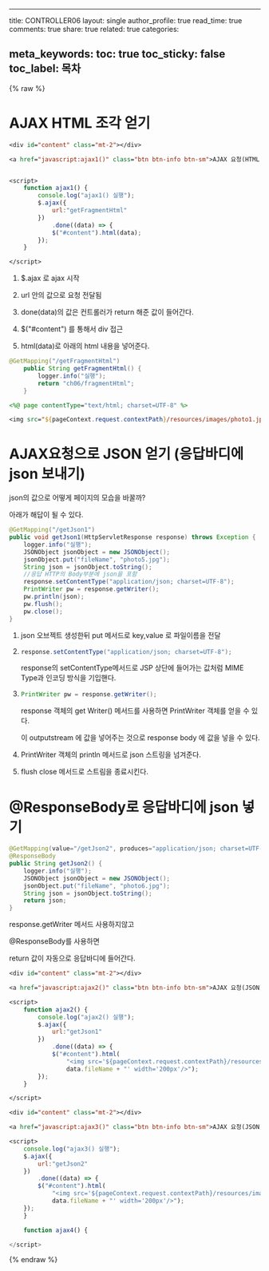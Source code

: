 

---
title: CONTROLLER06
layout: single
author_profile: true
read_time: true
comments: true
share: true
related: true
categories:

meta_keywords:
toc: true
toc_sticky: false
toc_label: 목차
---

 {% raw %}



# AJAX HTML 조각 얻기



```jsp
<div id="content" class="mt-2"></div>

<a href="javascript:ajax1()" class="btn btn-info btn-sm">AJAX 요청(HTML 조각 얻기)</a>


<script>
    function ajax1() {
        console.log("ajax1() 실행");
        $.ajax({
            url:"getFragmentHtml"
        })
            .done((data) => {
            $("#content").html(data);
        });
    }

</script>
```

1. $.ajax 로 ajax 시작
2. url 안의 값으로 요청 전달됨
3. done(data)의 값은 컨트롤러가 return 해준 값이 들어간다.
4. $("#content") 를 통해서 div 접근   

5. html(data)로 아래의 html 내용을 넣어준다.

```java
@GetMapping("/getFragmentHtml")
	public String getFragmentHtml() {
		logger.info("실행");
		return "ch06/fragmentHtml";
	}
```



```jsp
<%@ page contentType="text/html; charset=UTF-8" %>

<img src="${pageContext.request.contextPath}/resources/images/photo1.jpg" width="200px"/>
```





# AJAX요청으로 JSON 얻기 (응답바디에 json 보내기)

json의 값으로 어떻게 페이지의 모습을 바꿀까?

아래가 해답이 될 수 있다.

```java
@GetMapping("/getJson1")
public void getJson1(HttpServletResponse response) throws Exception {
    logger.info("실행");
    JSONObject jsonObject = new JSONObject();
    jsonObject.put("fileName", "photo5.jpg");
    String json = jsonObject.toString();
    //응답 HTTP의 Body부분에 json을 포함
    response.setContentType("application/json; charset=UTF-8");
    PrintWriter pw = response.getWriter();
    pw.println(json);
    pw.flush();
    pw.close();
}
```

1. json 오브젝트 생성한뒤 put 메서드로 key,value 로 파일이름을 전달

2. ```java
   response.setContentType("application/json; charset=UTF-8");
   ```

   response의 setContentType메서드로 JSP 상단에 들어가는 값처럼 MIME Type과 인코딩 방식을 기입핸다.

3. ```java
   PrintWriter pw = response.getWriter();
   ```

   response 객체의 get Writer() 메서드를 사용하면 PrintWriter 객체를 얻을 수 있다.

   이 outputstream 에 값을 넣어주는 것으로 response body 에 값을 넣을 수 있다.

4. PrintWriter 객체의 println 메서드로 json 스트링을 넘겨준다.

5. flush close 메서드로 스트림을 종료시킨다.



# @ResponseBody로 응답바디에 json 넣기

```java
@GetMapping(value="/getJson2", produces="application/json; charset=UTF-8")
@ResponseBody
public String getJson2() {
    logger.info("실행");
    JSONObject jsonObject = new JSONObject();
    jsonObject.put("fileName", "photo6.jpg");
    String json = jsonObject.toString();
    return json;
}
```

response.getWriter 메서드 사용하지않고

@ResponseBody를 사용하면

return 값이 자동으로 응답바디에 들어간다.



```jsp
<div id="content" class="mt-2"></div>

<a href="javascript:ajax2()" class="btn btn-info btn-sm">AJAX 요청(JSON)</a>

<script>
    function ajax2() {
        console.log("ajax2() 실행");
        $.ajax({
            url:"getJson1"
        })
            .done((data) => {
            $("#content").html(
                "<img src='${pageContext.request.contextPath}/resources/images/" + 
                data.fileName + "' width='200px'/>");
        });
    }

</script>
```







```jsp
<div id="content" class="mt-2"></div>

<a href="javascript:ajax3()" class="btn btn-info btn-sm">AJAX 요청(JSON)</a>

<script>
    console.log("ajax3() 실행");
    $.ajax({
        url:"getJson2"
    })
        .done((data) => {
        $("#content").html(
            "<img src='${pageContext.request.contextPath}/resources/images/" + 
            data.fileName + "' width='200px'/>");
    });
    }

    function ajax4() {

</script>
```



 {% endraw %}

